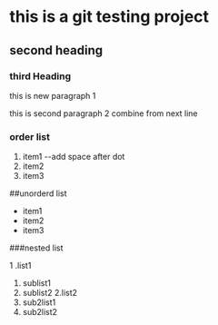 # this is a git testing project

## second heading

### third Heading

this is new paragraph 1

this is second paragraph 2
combine from next line

### order list
1. item1 --add space after dot
1. item2
1. item3

##unorderd list

- item1
- item2
- item3

###nested list

1 .list1
  1. sublist1
  2. sublist2
2.list2
  1. sub2list1
  2. sub2list2
